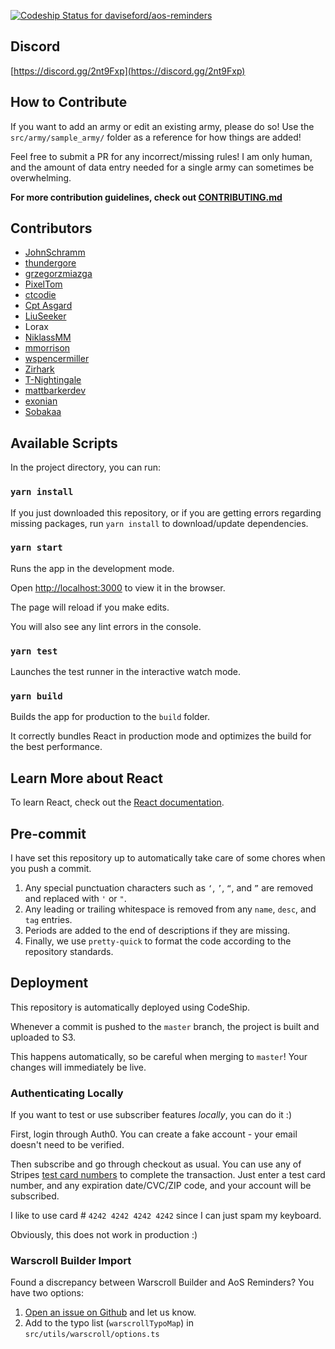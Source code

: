 [![Codeship Status for daviseford/aos-reminders](https://app.codeship.com/projects/c0b303b0-94f9-0137-ac21-1aa1838f71d2/status?branch=master)](https://app.codeship.com/projects/357042)

## Discord

[https://discord.gg/2nt9Fxp](https://discord.gg/2nt9Fxp)

## How to Contribute

If you want to add an army or edit an existing army, please do so! Use the `src/army/sample_army/` folder as a reference for how things are added!

Feel free to submit a PR for any incorrect/missing rules! I am only human, and the amount of data entry needed for a single army can sometimes be overwhelming.

**For more contribution guidelines, check out [CONTRIBUTING.md](https://github.com/daviseford/aos-reminders/blob/master/CONTRIBUTING.md)**

## Contributors

+ [JohnSchramm](https://github.com/JohnSchramm)
+ [thundergore](https://github.com/thundergore)
+ [grzegorzmiazga](https://github.com/grzegorzmiazga)
+ [PixelTom](https://github.com/PixelTom)
+ [ctcodie](https://github.com/ctcodie)
+ [Cpt Asgard](https://github.com/CptAsgard)
+ [LiuSeeker](https://github.com/LiuSeeker)
+ Lorax
+ [NiklassMM](https://github.com/NiklasMM)
+ [mmorrison](https://github.com/mmorrison)
+ [wspencermiller](https://github.com/wspencermiller)
+ [Zirhark](https://github.com/Zirhark)
+ [T-Nightingale](https://github.com/T-Nightingale)
+ [mattbarkerdev](https://github.com/mattbarkerdev)
+ [exonian](https://github.com/exonian)
+ [Sobakaa](https://github.com/Sobakaa)

## Available Scripts

In the project directory, you can run:

### `yarn install`

If you just downloaded this repository, or if you are getting errors regarding missing packages, run `yarn install` to download/update dependencies.

### `yarn start`

Runs the app in the development mode.

Open [http://localhost:3000](http://localhost:3000) to view it in the browser.

The page will reload if you make edits.

You will also see any lint errors in the console.

### `yarn test`

Launches the test runner in the interactive watch mode.

### `yarn build`

Builds the app for production to the `build` folder.

It correctly bundles React in production mode and optimizes the build for the best performance.

## Learn More about React

To learn React, check out the [React documentation](https://reactjs.org/).

## Pre-commit

I have set this repository up to automatically take care of some chores when you push a commit.

1. Any special punctuation characters such as `‘`, `’`, `“`, and `”` are removed and replaced with `'` or `"`.
2. Any leading or trailing whitespace is removed from any `name`, `desc`, and `tag` entries.
3. Periods are added to the end of descriptions if they are missing.
4. Finally, we use `pretty-quick` to format the code according to the repository standards.

## Deployment

This repository is automatically deployed using CodeShip.

Whenever a commit is pushed to the `master` branch, the project is built and uploaded to S3.

This happens automatically, so be careful when merging to `master`! Your changes will immediately be live.

### Authenticating Locally

If you want to test or use subscriber features _locally_, you can do it :)

First, login through Auth0. You can create a fake account - your email doesn't need to be verified.

Then subscribe and go through checkout as usual. You can use any of Stripes [test card numbers](https://stripe.com/docs/testing#cards) to complete the transaction. Just enter a test card number, and any expiration date/CVC/ZIP code, and your account will be subscribed.

I like to use card # `4242 4242 4242 4242` since I can just spam my keyboard.

Obviously, this does not work in production :)

### Warscroll Builder Import

Found a discrepancy between Warscroll Builder and AoS Reminders? You have two options:

1. [Open an issue on Github](https://github.com/daviseford/aos-reminders/issues) and let us know.
2. Add to the typo list (`warscrollTypoMap`) in `src/utils/warscroll/options.ts`

